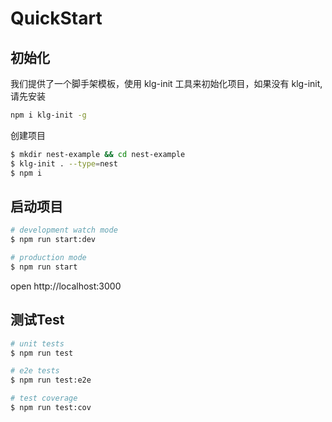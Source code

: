# QuickStart

## 初始化
我们提供了一个脚手架模板，使用 klg-init 工具来初始化项目，如果没有 klg-init, 请先安装

```bash
npm i klg-init -g
```

创建项目

```bash
$ mkdir nest-example && cd nest-example
$ klg-init . --type=nest
$ npm i
```

## 启动项目

```bash
# development watch mode
$ npm run start:dev

# production mode
$ npm run start
```

open http://localhost:3000

## 测试Test

```bash
# unit tests
$ npm run test

# e2e tests
$ npm run test:e2e

# test coverage
$ npm run test:cov
```




